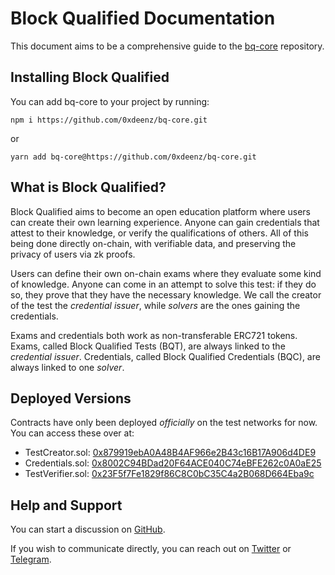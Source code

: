 # Block Qualified Documentation

This document aims to be a comprehensive guide to the [bq-core](https://github.com/0xdeenz/bq-core) repository.

## Installing Block Qualified

You can add bq-core to your project by running:

```
npm i https://github.com/0xdeenz/bq-core.git  
```

or

```
yarn add bq-core@https://github.com/0xdeenz/bq-core.git
```

## What is Block Qualified?

Block Qualified aims to become an open education platform where users can create their own learning experience. Anyone can gain credentials that attest to their knowledge, or verify the qualifications of others. All of this being done directly on-chain, with verifiable data, and preserving the privacy of users via zk proofs.

Users can define their own on-chain exams where they evaluate some kind of knowledge. Anyone can come in an attempt to solve this test: if they do so, they prove that they have the necessary knowledge. We call the creator of the test the _credential issuer_, while _solvers_ are the ones gaining the credentials.

Exams and credentials both work as non-transferable ERC721 tokens. Exams, called Block Qualified Tests (BQT), are always linked to the _credential issuer_. Credentials, called Block Qualified Credentials (BQC), are always linked to one _solver_.

## Deployed Versions

Contracts have only been deployed _officially_ on the test networks for now. You can access these over at:

- TestCreator.sol: [0x879919ebA0A48B4AF966e2B43c16B17A906d4DE9](https://optimistic.etherscan.io/address/0x879919ebA0A48B4AF966e2B43c16B17A906d4DE9#code)
- Credentials.sol: [0x8002C94BDad20F64ACE040C74eBFE262c0A0aE25](https://optimistic.etherscan.io/address/0x8002C94BDad20F64ACE040C74eBFE262c0A0aE25#code)
- TestVerifier.sol: [0x23F5f7Fe1829f86C8C0bC35C4a2B068D664Eba9c](https://optimistic.etherscan.io/address/0x23F5f7Fe1829f86C8C0bC35C4a2B068D664Eba9c#code)

## Help and Support

You can start a discussion on [GitHub](https://github.com/0xdeenz/bq-core).

If you wish to communicate directly, you can reach out on [Twitter](https://twitter.com/0xdeenz) or [Telegram](https://t.me/deenzdev).

